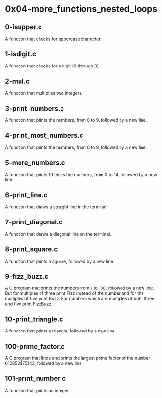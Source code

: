 # 0x04-more_functions_nested_loops
## 0-isupper.c
A function that checks for uppercase character.
## 1-isdigit.c
A function that checks for a digit (0 through 9).
## 2-mul.c
A function that multiplies two integers.
## 3-print_numbers.c
A function that prints the numbers, from 0 to 9, followed by a new line.
## 4-print_most_numbers.c
A function that prints the numbers, from 0 to 9, followed by a new line.
## 5-more_numbers.c
A function that prints 10 times the numbers, from 0 to 14, followed by a new line.
## 6-print_line.c
A function that draws a straight line in the terminal.
## 7-print_diagonal.c
A function that draws a diagonal line on the terminal.
## 8-print_square.c
A function that prints a square, followed by a new line.
## 9-fizz_buzz.c
A C program that prints the numbers from 1 to 100, followed by a new line. But for multiples of three print Fizz instead of the number and for the multiples of five print Buzz. For numbers which are multiples of both three and five print FizzBuzz.
## 10-print_triangle.c
A function that prints a triangle, followed by a new line.
## 100-prime_factor.c
A C program that finds and prints the largest prime factor of the number 612852475143, followed by a new line.
## 101-print_number.c
A function that prints an integer.
